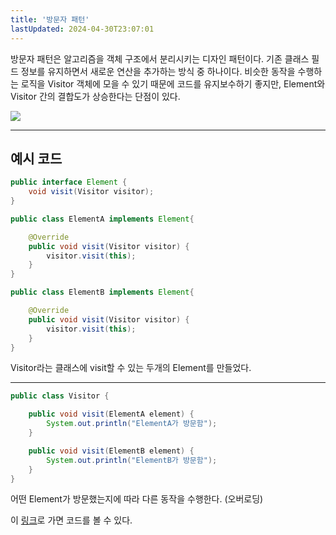 ```yaml
---
title: '방문자 패턴'
lastUpdated: 2024-04-30T23:07:01
---
```


방문자 패턴은 알고리즘을 객체 구조에서 분리시키는 디자인 패턴이다. 기존 클래스 필드 정보를 유지하면서 새로운 연산을 추가하는 방식 중 하나이다. 비슷한 동작을 수행하는 로직을 Visitor 객체에 모을 수 있기 때문에 코드를 유지보수하기 좋지만, Element와 Visitor 간의 결합도가 상승한다는 단점이 있다.

<img src="https://dejavuhyo.github.io/assets/img/2021-01-14-visitor-pattern/img001.png">

---

## 예시 코드

```java
public interface Element {
    void visit(Visitor visitor);
}

public class ElementA implements Element{

    @Override
    public void visit(Visitor visitor) {
        visitor.visit(this);
    }
}

public class ElementB implements Element{

    @Override
    public void visit(Visitor visitor) {
        visitor.visit(this);
    }
}
```

Visitor라는 클래스에 visit할 수 있는 두개의 Element를 만들었다.

---

```java
public class Visitor {

    public void visit(ElementA element) {
        System.out.println("ElementA가 방문함");
    }

    public void visit(ElementB element) {
        System.out.println("ElementB가 방문함");
    }
}
```

어떤 Element가 방문했는지에 따라 다른 동작을 수행한다. (오버로딩)

이 <a href="https://github.com/rlaisqls/GoF-DesignPatterns/tree/master/src/main/java/com/study/gof/designpattrens/_03_BehavioralPattern/visitor">링크</a>로 가면 코드를 볼 수 있다.